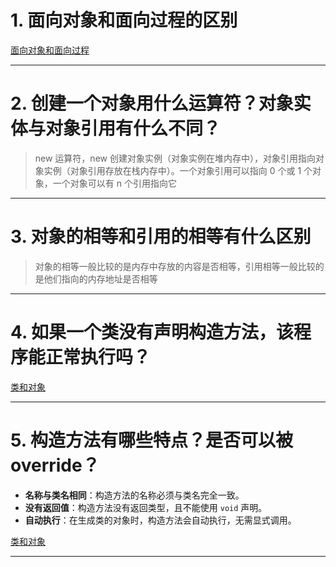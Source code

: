 
# 1. 面向对象和面向过程的区别

[面向对象和面向过程](../../java笔记/面向对象和面向过程.md)

****
# 2. 创建一个对象用什么运算符？对象实体与对象引用有什么不同？

>new 运算符，new 创建对象实例（对象实例在堆内存中），对象引用指向对象实例（对象引用存放在栈内存中）。一个对象引用可以指向 0 个或 1 个对象，一个对象可以有 n 个引用指向它

****
# 3. 对象的相等和引用的相等有什么区别

>对象的相等一般比较的是内存中存放的内容是否相等，引用相等一般比较的是他们指向的内存地址是否相等

****
# 4. 如果一个类没有声明构造方法，该程序能正常执行吗？

[类和对象](../../java笔记/类和对象.md#^5d7015)

****
# 5. 构造方法有哪些特点？是否可以被 override？

- **名称与类名相同**：构造方法的名称必须与类名完全一致。
- **没有返回值**：构造方法没有返回类型，且不能使用 `void` 声明。
- **自动执行**：在生成类的对象时，构造方法会自动执行，无需显式调用。

[类和对象](../../java笔记/类和对象.md#^00f290)

****
